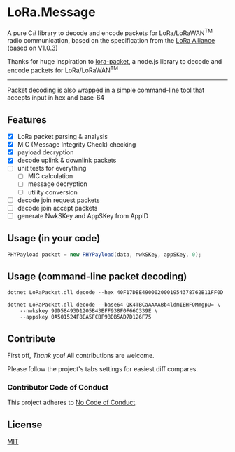 # LoRa.Message

A pure C# library to decode and encode packets for LoRa/LoRaWAN<sup>TM</sup> 
radio communication, based on the specification from 
the [LoRa Alliance](https://www.lora-alliance.org/) (based on V1.0.3)

Thanks for huge inspiration to [lora-packet](https://github.com/anthonykirby/lora-packet), 
a node.js library to decode and encode packets for LoRa/LoRaWAN<sup>TM</sup>

---------------------------------------

Packet decoding is also wrapped in a simple command-line tool that 
accepts input in hex and base-64

## Features

* [x] LoRa packet parsing & analysis
* [x] MIC (Message Integrity Check) checking
* [x] payload decryption
* [x] decode uplink & downlink packets
* [ ] unit tests for everything
  * [ ] MIC calculation
  * [ ] message decryption
  * [ ] utility conversion 
* [ ] decode join request packets
* [ ] decode join accept packets
* [ ] generate NwkSKey and AppSKey from AppID

## Usage (in your code)

```csharp
PHYPayload packet = new PHYPayload(data, nwkSKey, appSKey, 0);
```


## Usage (command-line packet decoding)

```dos
dotnet LoRaPacket.dll decode --hex 40F17DBE4900020001954378762B11FF0D
```

```dos
dotnet LoRaPacket.dll decode --base64 QK4TBCaAAAABb4ldmIEHFOMmgpU= \
    --nwkskey 99D58493D1205B43EFF938F0F66C339E \
    --appskey 0A501524F8EA5FCBF9BDB5AD7D126F75
```

## Contribute

First off, *Thank you!* All contributions are welcome.

Please follow the project's tabs settings for easiest diff compares.

### Contributor Code of Conduct

This project adheres to [No Code of Conduct](CODE_OF_CONDUCT.md).

## License
[MIT](LICENSE.md)